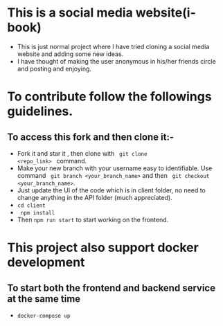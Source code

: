 # This is a social media website(i-book)

- This is just normal project where I have tried cloning a social media website and adding some new ideas.
- I have thought of making the user anonymous in his/her friends circle and posting and enjoying.

# To contribute follow the followings guidelines.

## To access this fork and then clone it:-

- Fork it and star it , then clone with <code> git clone <repo_link> </code> command.
- Make your new branch with your username easy to identifiable. Use command <code> git branch <your_branch_name></code> and then <code> git checkout <your_branch_name></code>.
- Just update the UI of the code which is in client folder, no need to change anything in the API folder (much appreciated).
- <code>cd client</code>
- <code> npm install </code>
- Then <code>npm run start</code> to start working on the frontend.

# This project also support docker development

## To start both the frontend and backend service at the same time

- <code>docker-compose up</code>
